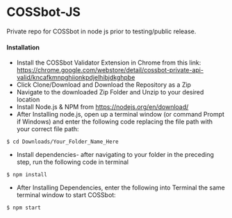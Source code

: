 # COSSbot-JS
Private repo for COSSbot in node js prior to testing/public release.

#### Installation

* Install the COSSbot Validator Extension in Chrome from this link: https://chrome.google.com/webstore/detail/cossbot-private-api-valid/kncafkmnpghiionkpdjelhibjdkghpbe
* Click Clone/Download and Download the Repository as a Zip
* Navigate to the downloaded Zip Folder and Unzip to your desired location
* Install Node.js & NPM from https://nodejs.org/en/download/
* After Installing node.js, open up a terminal window (or command Prompt if Windows) and enter the following code replacing the file path with your correct file path:
```
$ cd Downloads/Your_Folder_Name_Here
```
* Install dependencies- after navigating to your folder in the preceding step, run the following code in terminal
```
$ npm install
```
* After Installing Dependencies, enter the following into Terminal the same terminal window to start COSSbot:

```
$ npm start
```

